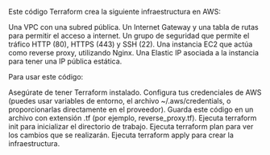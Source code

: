 Este código Terraform crea la siguiente infraestructura en AWS:

Una VPC con una subred pública.
Un Internet Gateway y una tabla de rutas para permitir el acceso a internet.
Un grupo de seguridad que permite el tráfico HTTP (80), HTTPS (443) y SSH (22).
Una instancia EC2 que actúa como reverse proxy, utilizando Nginx.
Una Elastic IP asociada a la instancia para tener una IP pública estática.

Para usar este código:

Asegúrate de tener Terraform instalado.
Configura tus credenciales de AWS (puedes usar variables de entorno, el archivo ~/.aws/credentials, o proporcionarlas directamente en el proveedor).
Guarda este código en un archivo con extensión .tf (por ejemplo, reverse_proxy.tf).
Ejecuta terraform init para inicializar el directorio de trabajo.
Ejecuta terraform plan para ver los cambios que se realizarán.
Ejecuta terraform apply para crear la infraestructura.